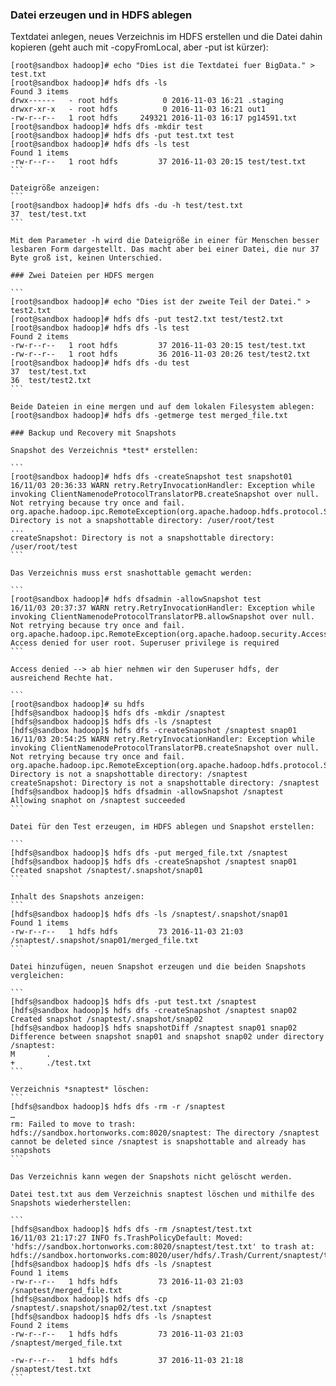### Datei erzeugen und in HDFS ablegen

Textdatei anlegen, neues Verzeichnis im HDFS erstellen und die Datei dahin kopieren (geht auch mit -copyFromLocal, aber -put ist kürzer):

````
[root@sandbox hadoop]# echo "Dies ist die Textdatei fuer BigData." > test.txt
[root@sandbox hadoop]# hdfs dfs -ls
Found 3 items
drwx------   - root hdfs          0 2016-11-03 16:21 .staging
drwxr-xr-x   - root hdfs          0 2016-11-03 16:21 out1
-rw-r--r--   1 root hdfs     249321 2016-11-03 16:17 pg14591.txt
[root@sandbox hadoop]# hdfs dfs -mkdir test
[root@sandbox hadoop]# hdfs dfs -put test.txt test
[root@sandbox hadoop]# hdfs dfs -ls test
Found 1 items
-rw-r--r--   1 root hdfs         37 2016-11-03 20:15 test/test.txt
```

Dateigröße anzeigen:
```
[root@sandbox hadoop]# hdfs dfs -du -h test/test.txt
37  test/test.txt
```

Mit dem Parameter -h wird die Dateigröße in einer für Menschen besser lesbaren Form dargestellt. Das macht aber bei einer Datei, die nur 37 Byte groß ist, keinen Unterschied.

### Zwei Dateien per HDFS mergen

```
[root@sandbox hadoop]# echo "Dies ist der zweite Teil der Datei." > test2.txt
[root@sandbox hadoop]# hdfs dfs -put test2.txt test/test2.txt
[root@sandbox hadoop]# hdfs dfs -ls test
Found 2 items
-rw-r--r--   1 root hdfs         37 2016-11-03 20:15 test/test.txt
-rw-r--r--   1 root hdfs         36 2016-11-03 20:26 test/test2.txt
[root@sandbox hadoop]# hdfs dfs -du test
37  test/test.txt
36  test/test2.txt
```

Beide Dateien in eine mergen und auf dem lokalen Filesystem ablegen:
[root@sandbox hadoop]# hdfs dfs -getmerge test merged_file.txt

### Backup und Recovery mit Snapshots

Snapshot des Verzeichnis *test* erstellen:

```
[root@sandbox hadoop]# hdfs dfs -createSnapshot test snapshot01
16/11/03 20:36:33 WARN retry.RetryInvocationHandler: Exception while invoking ClientNamenodeProtocolTranslatorPB.createSnapshot over null. Not retrying because try once and fail.
org.apache.hadoop.ipc.RemoteException(org.apache.hadoop.hdfs.protocol.SnapshotException): Directory is not a snapshottable directory: /user/root/test
...
createSnapshot: Directory is not a snapshottable directory: /user/root/test
```

Das Verzeichnis muss erst snashottable gemacht werden:

```
[root@sandbox hadoop]# hdfs dfsadmin -allowSnapshot test
16/11/03 20:37:37 WARN retry.RetryInvocationHandler: Exception while invoking ClientNamenodeProtocolTranslatorPB.allowSnapshot over null. Not retrying because try once and fail.
org.apache.hadoop.ipc.RemoteException(org.apache.hadoop.security.AccessControlException): Access denied for user root. Superuser privilege is required
```

Access denied --> ab hier nehmen wir den Superuser hdfs, der ausreichend Rechte hat.

```
[root@sandbox hadoop]# su hdfs
[hdfs@sandbox hadoop]$ hdfs dfs -mkdir /snaptest
[hdfs@sandbox hadoop]$ hdfs dfs -ls /snaptest
[hdfs@sandbox hadoop]$ hdfs dfs -createSnapshot /snaptest snap01
16/11/03 20:54:25 WARN retry.RetryInvocationHandler: Exception while invoking ClientNamenodeProtocolTranslatorPB.createSnapshot over null. Not retrying because try once and fail.
org.apache.hadoop.ipc.RemoteException(org.apache.hadoop.hdfs.protocol.SnapshotException): Directory is not a snapshottable directory: /snaptest
createSnapshot: Directory is not a snapshottable directory: /snaptest
[hdfs@sandbox hadoop]$ hdfs dfsadmin -allowSnapshot /snaptest
Allowing snaphot on /snaptest succeeded
```

Datei für den Test erzeugen, im HDFS ablegen und Snapshot erstellen:

```
[hdfs@sandbox hadoop]$ hdfs dfs -put merged_file.txt /snaptest
[hdfs@sandbox hadoop]$ hdfs dfs -createSnapshot /snaptest snap01
Created snapshot /snaptest/.snapshot/snap01
```

Inhalt des Snapshots anzeigen:
```
[hdfs@sandbox hadoop]$ hdfs dfs -ls /snaptest/.snapshot/snap01
Found 1 items
-rw-r--r--   1 hdfs hdfs         73 2016-11-03 21:03 /snaptest/.snapshot/snap01/merged_file.txt
```

Datei hinzufügen, neuen Snapshot erzeugen und die beiden Snapshots vergleichen:

```
[hdfs@sandbox hadoop]$ hdfs dfs -put test.txt /snaptest
[hdfs@sandbox hadoop]$ hdfs dfs -createSnapshot /snaptest snap02
Created snapshot /snaptest/.snapshot/snap02
[hdfs@sandbox hadoop]$ hdfs snapshotDiff /snaptest snap01 snap02
Difference between snapshot snap01 and snapshot snap02 under directory /snaptest:
M       .
+       ./test.txt
```

Verzeichnis *snaptest* löschen:
```
[hdfs@sandbox hadoop]$ hdfs dfs -rm -r /snaptest
…
rm: Failed to move to trash: hdfs://sandbox.hortonworks.com:8020/snaptest: The directory /snaptest cannot be deleted since /snaptest is snapshottable and already has snapshots
```

Das Verzeichnis kann wegen der Snapshots nicht gelöscht werden.

Datei test.txt aus dem Verzeichnis snaptest löschen und mithilfe des Snapshots wiederherstellen:

```
[hdfs@sandbox hadoop]$ hdfs dfs -rm /snaptest/test.txt
16/11/03 21:17:27 INFO fs.TrashPolicyDefault: Moved: 'hdfs://sandbox.hortonworks.com:8020/snaptest/test.txt' to trash at: hdfs://sandbox.hortonworks.com:8020/user/hdfs/.Trash/Current/snaptest/test.txt
[hdfs@sandbox hadoop]$ hdfs dfs -ls /snaptest
Found 1 items
-rw-r--r--   1 hdfs hdfs         73 2016-11-03 21:03 /snaptest/merged_file.txt
[hdfs@sandbox hadoop]$ hdfs dfs -cp /snaptest/.snapshot/snap02/test.txt /snaptest
[hdfs@sandbox hadoop]$ hdfs dfs -ls /snaptest
Found 2 items
-rw-r--r--   1 hdfs hdfs         73 2016-11-03 21:03 /snaptest/merged_file.txt

-rw-r--r--   1 hdfs hdfs         37 2016-11-03 21:18 /snaptest/test.txt
```
